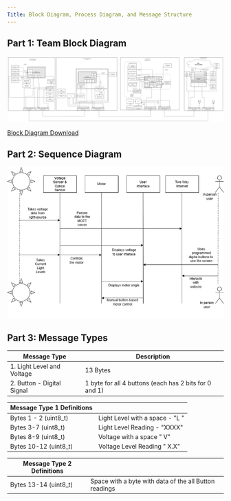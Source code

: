 ```yaml
---
Title: Block Diagram, Process Diagram, and Message Structure 
---
```

## Part 1: Team Block Diagram
<img src="https://raw.githubusercontent.com/EGR314-2025-S-311/T311.github.io/refs/heads/main/images/TeamBLOCK.png">

[Block Diagram Download](https://github.com/EGR314-2025-S-311/T311.github.io/blob/main/images/Team%20Block%20Diagram.pdf)

## Part 2: Sequence Diagram
<img src="https://github.com/EGR314-2025-S-311/T311.github.io/blob/main/images/_Sequence%20Diagram%20.drawio.png?raw=true">

## Part 3: Message Types

| Message Type                              | Description                                                      |
| ----------------------------------------- | ---------------------------------------------------------------- |
| 1. Light Level and Voltage                | 13 Bytes                                                         |
| 2. Button - Digital Signal                | 1 byte for all 4 buttons (each has 2 bits for 0 and 1)           |

| Message Type 1 Definitions                |                                                                  |
| ----------------------------------------- | ---------------------------------------------------------------- |
| Bytes 1 - 2 (uint8_t)                     | Light Level with a space - "L "                                  |
| Bytes 3-7 (uint8_t)                       | Light Level Reading - "XXXX"                                     |
| Bytes 8-9 (uint8_t)                       | Voltage with a space " V"                                        |
| Bytes 10-12 (uint8_t)                     | Voltage Level Reading  " X.X"                                    |

| Message Type 2 Definitions                |                                                                  |
| ----------------------------------------- | ---------------------------------------------------------------- |
| Bytes 13-14 (uint8_t)                     | Space with a byte with data of the all Button readings           |
